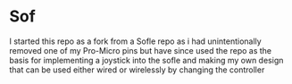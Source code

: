 # Sof 
I started this repo as a fork from a Sofle repo as i had unintentionally removed one of my Pro-Micro pins but have since used the repo as the basis for implementing a joystick into the sofle and making my own design that can be used either wired or wirelessly by changing the controller
